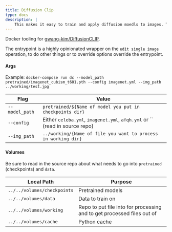 ```yaml
---
title: Diffusion Clip
type: docs
description: |
    This makes it easy to train and apply diffusion moedls to images. The tool being wrapped is gwang-kim/DiffusionCLIP
---
```


Docker tooling for [gwang-kim/DiffusionCLIP](https://github.com/gwang-kim/DiffusionCLIP).

The entrypoint is a highly opinionated wrapper on the `edit single image` operation, to do other things or to override options override the entrypoint.

#### Args
Example: `docker-compose run dc --model_path pretrained/imagenet_cubism_t601.pth --config imagenet.yml --img_path ../working/test.jpg`

|Flag|Value|
|-|-|
|`--model_path`|`pretrained/${Name of model you put in checkpoints dir}`|
|`--config`|Either `celeba.yml`, `imagenet.yml`, `afqh.yml` or `` (read in source repo)|
|`--img_path`|`../working/{Name of file you want to process in working dir}`|

#### Volumes
Be sure to read in the source repo about what needs to go into `pretrained` (checkpoints) and `data`.

|Local Path|Purpose|
|-|-|
|`../../volumes/checkpoints`|Pretrained models|
|`../../volumes/data`|Data to train on|
|`../../volumes/working`|Repo to put file into for processing and to get processed files out of|
|`../../volumes/cache`|Python cache|
